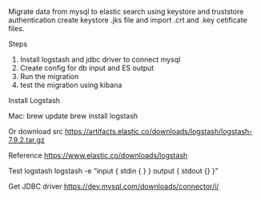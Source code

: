 Migrate data from mysql to elastic search using keystore and truststore authentication 
create keystore .jks file and import .crt and .key cetificate files.

Steps
1. Install logstash and jdbc driver to connect mysql
2. Create config for db input and ES output 
3. Run the migration 
4. test the migration using kibana 


Install Logstash 

Mac:
brew update
brew install logstash

Or download src 
https://artifacts.elastic.co/downloads/logstash/logstash-7.9.2.tar.gz

Reference 
https://www.elastic.co/downloads/logstash

Test logstash
logstash -e “input { stdin { } } output { stdout {} }”

Get JDBC driver
https://dev.mysql.com/downloads/connector/j/
